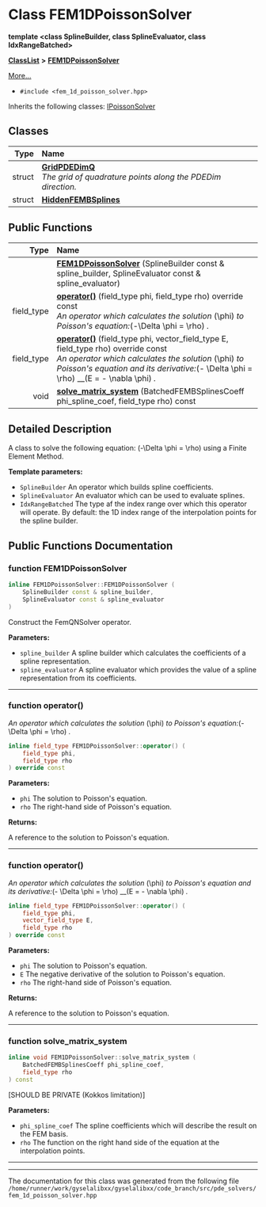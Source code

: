 

# Class FEM1DPoissonSolver

**template &lt;class SplineBuilder, class SplineEvaluator, class IdxRangeBatched&gt;**



[**ClassList**](annotated.md) **>** [**FEM1DPoissonSolver**](classFEM1DPoissonSolver.md)



[More...](#detailed-description)

* `#include <fem_1d_poisson_solver.hpp>`



Inherits the following classes: [IPoissonSolver](classIPoissonSolver.md)












## Classes

| Type | Name |
| ---: | :--- |
| struct | [**GridPDEDimQ**](structFEM1DPoissonSolver_1_1GridPDEDimQ.md) <br>_The grid of quadrature points along the PDEDim direction._  |
| struct | [**HiddenFEMBSplines**](structFEM1DPoissonSolver_1_1HiddenFEMBSplines.md) <br> |










































## Public Functions

| Type | Name |
| ---: | :--- |
|   | [**FEM1DPoissonSolver**](#function-fem1dpoissonsolver) (SplineBuilder const & spline\_builder, SplineEvaluator const & spline\_evaluator) <br> |
|  field\_type | [**operator()**](#function-operator) (field\_type phi, field\_type rho) override const<br>_An operator which calculates the solution_ \(\phi\) _to Poisson's equation:_\(-\Delta \phi = \rho\) _._ |
|  field\_type | [**operator()**](#function-operator_1) (field\_type phi, vector\_field\_type E, field\_type rho) override const<br>_An operator which calculates the solution_ \(\phi\) _to Poisson's equation and its derivative:_\(- \Delta \phi = \rho\) __\(E = - \nabla \phi\) _._ |
|  void | [**solve\_matrix\_system**](#function-solve_matrix_system) (BatchedFEMBSplinesCoeff phi\_spline\_coef, field\_type rho) const<br> |
























































## Detailed Description


A class to solve the following equation: \(-\Delta \phi = \rho\) using a Finite Element Method.




**Template parameters:**


* `SplineBuilder` An operator which builds spline coefficients. 
* `SplineEvaluator` An evaluator which can be used to evaluate splines. 
* `IdxRangeBatched` The type af the index range over which this operator will operate. By default: the 1D index range of the interpolation points for the spline builder. 




    
## Public Functions Documentation




### function FEM1DPoissonSolver 

```C++
inline FEM1DPoissonSolver::FEM1DPoissonSolver (
    SplineBuilder const & spline_builder,
    SplineEvaluator const & spline_evaluator
) 
```



Construct the FemQNSolver operator.




**Parameters:**


* `spline_builder` A spline builder which calculates the coefficients of a spline representation. 
* `spline_evaluator` A spline evaluator which provides the value of a spline representation from its coefficients. 




        

<hr>



### function operator() 

_An operator which calculates the solution_ \(\phi\) _to Poisson's equation:_\(-\Delta \phi = \rho\) _._
```C++
inline field_type FEM1DPoissonSolver::operator() (
    field_type phi,
    field_type rho
) override const
```





**Parameters:**


* `phi` The solution to Poisson's equation. 
* `rho` The right-hand side of Poisson's equation.



**Returns:**

A reference to the solution to Poisson's equation. 





        

<hr>



### function operator() 

_An operator which calculates the solution_ \(\phi\) _to Poisson's equation and its derivative:_\(- \Delta \phi = \rho\) __\(E = - \nabla \phi\) _._
```C++
inline field_type FEM1DPoissonSolver::operator() (
    field_type phi,
    vector_field_type E,
    field_type rho
) override const
```





**Parameters:**


* `phi` The solution to Poisson's equation. 
* `E` The negative derivative of the solution to Poisson's equation. 
* `rho` The right-hand side of Poisson's equation.



**Returns:**

A reference to the solution to Poisson's equation. 





        

<hr>



### function solve\_matrix\_system 

```C++
inline void FEM1DPoissonSolver::solve_matrix_system (
    BatchedFEMBSplinesCoeff phi_spline_coef,
    field_type rho
) const
```



[SHOULD BE PRIVATE (Kokkos limitation)]




**Parameters:**


* `phi_spline_coef` The spline coefficients which will describe the result on the FEM basis. 
* `rho` The function on the right hand side of the equation at the interpolation points. 




        

<hr>

------------------------------
The documentation for this class was generated from the following file `/home/runner/work/gyselalibxx/gyselalibxx/code_branch/src/pde_solvers/fem_1d_poisson_solver.hpp`

